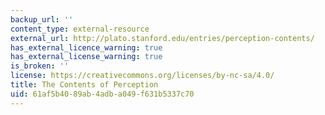 ```yaml
---
backup_url: ''
content_type: external-resource
external_url: http://plato.stanford.edu/entries/perception-contents/
has_external_licence_warning: true
has_external_license_warning: true
is_broken: ''
license: https://creativecommons.org/licenses/by-nc-sa/4.0/
title: The Contents of Perception
uid: 61af5b40-89ab-4adb-a049-f631b5337c70
---
```

